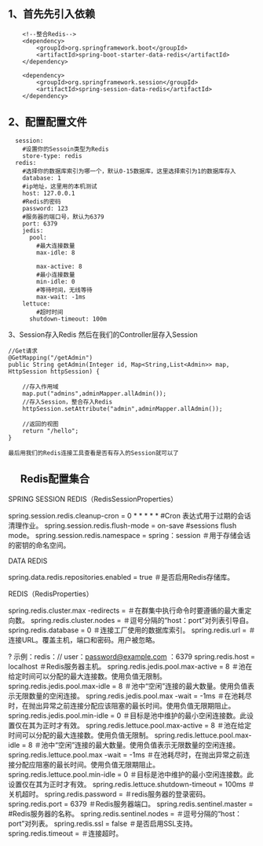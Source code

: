 ## 1、首先先引入依赖

```
	<!--整合Redis-->
    <dependency>
        <groupId>org.springframework.boot</groupId>
        <artifactId>spring-boot-starter-data-redis</artifactId>
    </dependency>

    <dependency>
        <groupId>org.springframework.session</groupId>
        <artifactId>spring-session-data-redis</artifactId>
    </dependency>
```

## 2、配置配置文件

```
  session:
	#设置你的Sessoin类型为Redis
	store-type: redis
  redis:
	#选择你的数据库索引为哪一个，默认0-15数据库，这里选择索引为1的数据库存入
	database: 1
	#ip地址，这里用的本机测试
	host: 127.0.0.1
	#Redis的密码
	password: 123
	#服务器的端口号，默认为6379
	port: 6379
	jedis:
	  pool:
		#最大连接数量
		max-idle: 8

		max-active: 8
		#最小连接数量
		min-idle: 0	
		#等待时间，无线等待
		max-wait: -1ms
	lettuce:
		#超时时间
	  shutdown-timeout: 100m
```

3、Session存入Redis
	然后在我们的Controller层存入Session
	

```
//Get请求
@GetMapping("/getAdmin")
public String getAdmin(Integer id, Map<String,List<Admin>> map, HttpSession httpSession) {

	//存入作用域
    map.put("admins",adminMapper.allAdmin());
    //存入Session，整合存入Redis
    httpSession.setAttribute("admin",adminMapper.allAdmin());
	
	//返回的视图
    return "/hello";
}

最后用我们的Redis连接工具查看是否有存入的Session就可以了
```





## &nbsp;&nbsp;&nbsp;&nbsp;&nbsp;Redis配置集合

SPRING SESSION REDIS（RedisSessionProperties）

spring.session.redis.cleanup-cron = 0 * * * * * 			#Cron 表达式用于过期的会话清理作业。
spring.session.redis.flush-mode = on-save 				#sessions flush mode。
spring.session.redis.namespace = spring：session     		＃用于存储会话的密钥的命名空间。



DATA REDIS

spring.data.redis.repositories.enabled = true      		＃是否启用Redis存储库。

REDIS（RedisProperties）

spring.redis.cluster.max -redirects =            			＃在群集中执行命令时要遵循的最大重定向数。
spring.redis.cluster.nodes =                             			＃逗号分隔的“host：port”对列表引导自。
spring.redis.database = 0                                			＃连接工厂使用的数据库索引。
spring.redis.url =                                					＃连接URL。覆盖主机，端口和密码。用户被忽略。		  

?								示例：redis：// user：password@example.com ：6379 
spring.redis.host = localhost                                			＃Redis服务器主机。
spring.redis.jedis.pool.max-active = 8                   		＃池在给定时间可以分配的最大连接数。使用负值无限制。
spring.redis.jedis.pool.max-idle = 8                       		＃池中“空闲”连接的最大数量。使用负值表示无限数量的空闲连接。
spring.redis.jedis.pool.max -wait = -1ms                    	＃在池耗尽时，在抛出异常之前连接分配应该阻塞的最长时间。使用负值无限期阻止。
spring.redis.jedis.pool.min-idle = 0                        		＃目标是池中维护的最小空闲连接数。此设置仅在其为正时才有效。
spring.redis.lettuce.pool.max-active = 8                    	＃池在给定时间可以分配的最大连接数。使用负值无限制。
spring.redis.lettuce.pool.max-idle = 8                        	＃池中“空闲”连接的最大数量。使用负值表示无限数量的空闲连接。
spring.redis.lettuce.pool.max -wait = -1ms                 	＃在池耗尽时，在抛出异常之前连接分配应阻塞的最长时间。使用负值无限期阻止。
spring.redis.lettuce.pool.min-idle = 0                     		＃目标是池中维护的最小空闲连接数。此设置仅在其为正时才有效。
spring.redis.lettuce.shutdown-timeout = 100ms       	＃关机超时。
spring.redis.password =                                			＃redis服务器的登录密码。
spring.redis.port = 6379                                			＃Redis服务器端口。
spring.redis.sentinel.master = 						#Redis服务器的名称。
spring.redis.sentinel.nodes =                                		＃逗号分隔的“host：port”对列表。
spring.redis.ssl = false                                				＃是否启用SSL支持。
spring.redis.timeout =                                				＃连接超时。

